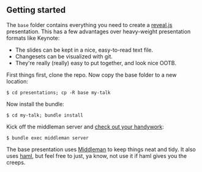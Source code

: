 ## Getting started

The `base` folder contains everything you need to create a [reveal.js](http://lab.hakim.se/reveal-js/) presentation. This has a few advantages over heavy-weight presentation formats like Keynote:

* The slides can be kept in a nice, easy-to-read text file.
* Changesets can be visualized with git.
* They're really (really) easy to put together, and look nice OOTB.

First things first, clone the repo. Now copy the base folder to a new location:

```console
$ cd presentations; cp -R base my-talk
```
Now install the bundle:

```console
$ cd my-talk; bundle install
```

Kick off the middleman server and [check out your handywork](http://localhost:4567):

```console
$ bundle exec middleman server
```

The base presentation uses [Middleman](http://middlemanapp.com/) to keep things neat and tidy. It also uses [haml](http://haml.info), but feel free to just, ya know, not use it if haml gives you the creeps.

